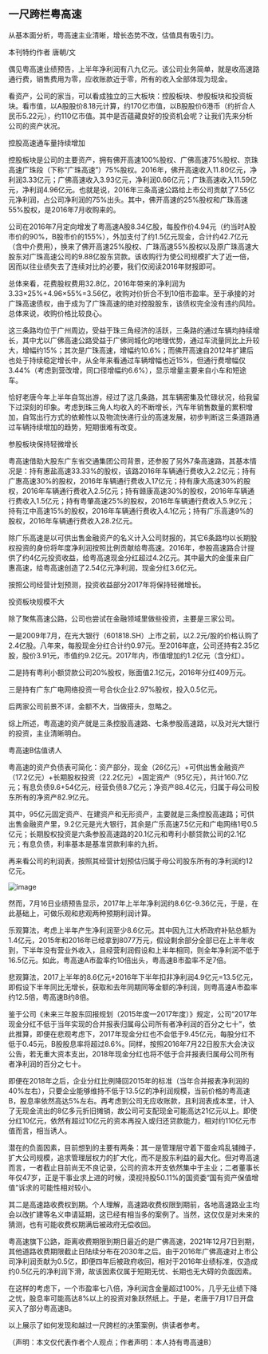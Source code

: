 ## 一尺跨栏粤高速
从基本面分析，粤高速主业清晰，增长态势不改，估值具有吸引力。

本刊特约作者  唐朝/文

 

偶见粤高速业绩预告，上半年净利润有八九亿元。该公司业务简单，就是收高速路通行费，销售费用为零，应收账款近于零，所有的收入全部体现为现金。



看资产，公司的家当，可以看成独立的三大板块：控股板块、参股板块和投资板块。看市值，以A股股价8.18元计算，约170亿市值，以B股股价6港币（约折合人民币5.22元），约110亿市值。其中是否蕴藏良好的投资机会呢？让我们先来分析公司的资产状况。 

控股高速通车量持续增加

控股板块是公司的主要资产，拥有佛开高速100%股权、广佛高速75%股权、京珠高速广珠段（下称“广珠高速”）75%股权。2016年，佛开高速收入11.80亿元，净利润3.33亿元；广佛高速收入3.93亿元，净利润0.66亿元；广珠高速收入11.59亿元，净利润4.96亿元。也就是说，2016年三条高速公路给上市公司贡献了7.55亿元净利润，占公司净利润的75%出头。其中，佛开高速的25%股权和广珠高速55%股权，是2016年7月收购来的。



公司在2016年7月定向增发了粤高速A股8.34亿股，每股作价4.94元（约当时A股市价的90%，B股市价的155%），外加支付了约1.5亿元现金，合计约42.7亿元（含中介费用），换来了佛开高速25%股权、广珠高速55%股权以及原广珠高速大股东对广珠高速公司的9.88亿股东贷款。该收购行为使公司规模扩大了近一倍，因而以往业绩失去了连续对比的必要，我们仅阅读2016年财报即可。



总体来看，花费股权费用32.8亿，2016年带来的净利润为3.33×25%+4.96×55%=3.56亿，收购对价折合不到10倍市盈率。至于承接的对广珠高速债权，由于成为了广珠高速的绝对控股股东，该债权完全没有违约风险。总体来说，收购价格比较良心。



这三条路均位于广州周边，受益于珠三角经济的活跃，三条路的通过车辆均持续增长，其中尤以广佛高速公路受益于广佛同城化的地理优势，通过车流量同比上升较大，增幅约15%；其次是广珠高速，增幅约10.6%；而佛开高速自2012年扩建后也处于持续稳定增长中，从全年来看通过车辆增幅也近15%，但通行费增幅仅3.44%（考虑到营改增，同口径增幅约6.6%），显示增量主要来自小车和短途车。



恰好老唐今年上半年自驾出游，经过了这几条路，其车辆密集及忙碌状况，给我留下过深刻的印象。考虑到珠三角人均收入的不断增长，汽车年销售数量的累积增加，自驾出行方式的依赖性以及物流快递行业的高速发展，初步判断这三条道路通过车辆持续增加的趋势，短期很难有改变。 

参股板块保持轻微增长

粤高速借助大股东广东省交通集团公司背景，还参股了另外7条高速路，其基本情况是：持有惠盐高速33.33%的股权，该路2016年车辆通行费收入2.2亿元；持有广惠高速30%的股权，2016年车辆通行费收入17亿元；持有康大高速30%的股权，2016年车辆通行费收入2.5亿元；持有赣康高速30%的股权，2016年车辆通行费收入1.5亿元；持有粤肇高速25%的股权，2016年车辆通行费收入5.9亿元；持有江中高速15%的股权，2016年车辆通行费收入4.1亿元；持有广乐高速9%的股权，2016年车辆通行费收入28.2亿元。



除广乐高速是以可供出售金融资产的名义计入公司财报的，其它6条路均以长期股权投资的身份将年度净利润按照比例贡献给粤高速。2016年，参股高速路合计提供了约4亿元投资收益，给粤高速现金分红超过4.2亿元。其中最大的金蛋来自广惠高速，给粤高速创造了2.54亿元净利润，现金分红3.6亿元。



按照公司经营计划预测，投资收益部分2017年将保持轻微增长。 

投资板块规模不大

除了聚焦高速公路，公司也尝试在金融领域里做些投资，主要是三家公司。



一是2009年7月，在光大银行（601818.SH）上市之前，以2.2元/股的价格认购了2.4亿股。八年来，每股现金分红合计约0.97元。至2016年底，公司还持有2.35亿股，股价3.91元，市值约9.2亿元。2017年内，市值增加约1.2亿元（含分红）。



二是持有粤利小额贷款公司20%股权，账面值2.1亿元，2016年分红409万元。

三是持有广东广电网络投资一号合伙企业2.97%股权，投入0.5亿元。

后两家公司前景不详，金额不大，当做搭头，忽略之。



综上所述，粤高速的资产就是三条控股高速路、七条参股高速路，以及对光大银行的投资，主业清晰明白。 

粤高速B估值诱人

粤高速的资产负债表可简化：资产部分，现金（26亿元）+可供出售金融资产（17.2亿元）+长期股权投资（22.2亿元）+固定资产（95亿元），共计160.7亿元；有息负债9.6+54亿元，经营负债8.7亿元；净资产88.4亿元，归属于母公司股东所有的净资产82.9亿元。



其中，95亿元固定资产、在建资产和无形资产，主要就是三条控股高速路；可供出售金融资产里，9.2亿元是光大银行，其余是广乐高速7.5亿元和广电网络1号0.5亿元；长期股权投资是六条参股高速路的20.1亿元和粤利小额贷款公司的2.1亿元；有息负债，利率基本是基准贷款利率的九折。



再来看公司的利润表，按照其经营计划预估归属于母公司股东所有的净利润约12亿元。


![image](https://github.com/fengyumozhu/tsf/assets/6201828/c4a702ce-7fda-40bf-a4c7-2bcca2afa6d5)


然而，7月16日业绩预告显示，2017年上半年净利润约8.6亿-9.36亿元，于是，在此基础上，可做乐观和悲观两种预期利润计算。



乐观算法，考虑上半年产生净利润至少8.6亿元。其中因九江大桥政府补贴总额为1.4亿元，2015年和2016年已经拿到8077万元，假设剩余部分全部已在上半年收到，下半年没有营业外收入，且经营利润假设和上半年相同，则全年净利润不低于16.5亿元。如此，粤高速A市盈率约10倍出头，粤高速B市盈率不足7倍。



悲观算法，2017上半年的8.6亿元+2016年下半年扣非净利润4.9亿元=13.5亿元，即假设下半年同比无增长，获取和去年同期同等金额的净利润，则粤高速A市盈率约12.5倍，粤高速B约8倍。



鉴于公司《未来三年股东回报规划（2015年度—2017年度）》规定，公司“2017年现金分红不低于当年实现的合并报表归属母公司所有者净利润的百分之七十”，依此推算，即便在悲观考虑下，2017年现金分红也不会低于9.45亿元，每股分红不低于0.45元，B股股息率将超过8.6%。同样，按照2016年7月22日股东大会决议公告，若无重大资本支出，2018年现金分红也将不低于合并报表归属母公司所有者净利润的百分之七十。



即便在2018年之后，企业分红比例降回2015年的标准（当年合并报表净利润的40%左右），只要企业能够维持不低于13.5亿的净利润规模，当前价格的粤高速B，股息率依然高达5%左右。再考虑到公司无应收账款，且利润表成本里，计入了无现金流出的8亿多元折旧摊销，故公司可支配现金可能高达21亿元以上。即使分红10亿元，依然有超过10亿元的资本再投入或归还贷款能力，相对约110亿元市值而言，相当诱人。

    

潜在的负面因素，目前想到的主要有两条：其一是管理层守着下蛋金鸡乱铺摊子，扩大公司规模，追求管理层权力的扩大化，而不是股东利益的最大化。但对粤高速而言，一者截止目前尚无不良记录，公司的资本开支依然集中于主业；二者董事长年仅47岁，正是干事业求上进的时候，漠视持股50.11%的国资委“国有资产保值增值”诉求的可能性相对较小。



其二是高速路收费权到期。个人理解，高速路收费权限到期前，各地高速路业主均会以改扩建等名义申请延期，这已经有相当多的案例了。当然，这仅仅是对未来的猜测，也有可能收费权期满后被政府无偿收回。



粤高速旗下公路，距离收费期限到期日最近的是广佛高速，2021年12月7日到期，其他道路收费期限截止日陆续分布在2030年之后。由于2016年广佛高速对上市公司净利润贡献为0.5亿，即便四年后被政府收回，相对于2016年业绩标准，仅造成约0.5亿元的净利润下滑，故该因素仅属于短期无忧、长期也无大碍的负面因素。



在这样的考虑下，一个市盈率七八倍，净利润含金量超过100%，几乎无业绩下降之忧，股息率可能高达8%以上的投资对象跃然纸上。于是，老唐于7月17日开盘买入了部分粤高速B。



以上展示了如何发现和越过一尺跨栏的决策案例，供读者参考。

（声明：本文仅代表作者个人观点；作者声明：本人持有粤高速B）
